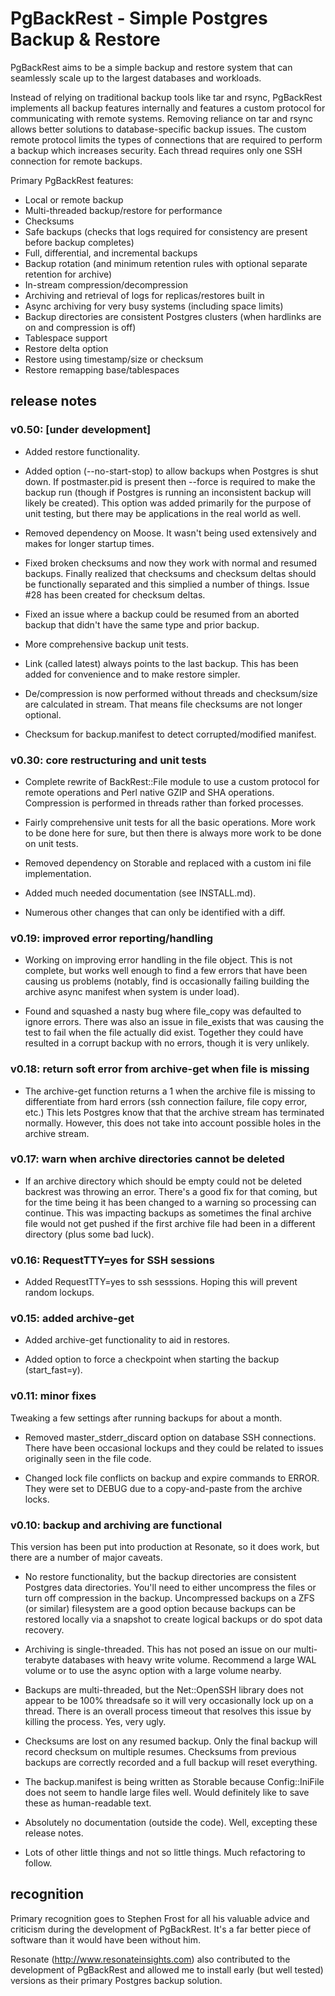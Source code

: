 # PgBackRest - Simple Postgres Backup & Restore

PgBackRest aims to be a simple backup and restore system that can seamlessly scale up to the largest databases and workloads.

Instead of relying on traditional backup tools like tar and rsync, PgBackRest implements all backup features internally and features a custom protocol for communicating with remote systems.  Removing reliance on tar and rsync allows better solutions to database-specific backup issues.  The custom remote protocol limits the types of connections that are required to perform a backup which increases security.  Each thread requires only one SSH connection for remote backups.

Primary PgBackRest features:

* Local or remote backup
* Multi-threaded backup/restore for performance
* Checksums
* Safe backups (checks that logs required for consistency are present before backup completes)
* Full, differential, and incremental backups
* Backup rotation (and minimum retention rules with optional separate retention for archive)
* In-stream compression/decompression
* Archiving and retrieval of logs for replicas/restores built in
* Async archiving for very busy systems (including space limits)
* Backup directories are consistent Postgres clusters (when hardlinks are on and compression is off)
* Tablespace support
* Restore delta option
* Restore using timestamp/size or checksum
* Restore remapping base/tablespaces

## release notes

### v0.50: [under development]

* Added restore functionality.

* Added option (--no-start-stop) to allow backups when Postgres is shut down.  If postmaster.pid is present then --force is required to make the backup run (though if Postgres is running an inconsistent backup will likely be created).  This option was added primarily for the purpose of unit testing, but there may be applications in the real world as well.

* Removed dependency on Moose.  It wasn't being used extensively and makes for longer startup times.

* Fixed broken checksums and now they work with normal and resumed backups.  Finally realized that checksums and checksum deltas should be functionally separated and this simplied a number of things.  Issue #28 has been created for checksum deltas.

* Fixed an issue where a backup could be resumed from an aborted backup that didn't have the same type and prior backup.

* More comprehensive backup unit tests.

* Link (called latest) always points to the last backup.  This has been added for convenience and to make restore simpler.

* De/compression is now performed without threads and checksum/size are calculated in stream.  That means file checksums are not longer optional.

* Checksum for backup.manifest to detect corrupted/modified manifest.

### v0.30: core restructuring and unit tests

* Complete rewrite of BackRest::File module to use a custom protocol for remote operations and Perl native GZIP and SHA operations.  Compression is performed in threads rather than forked processes.

* Fairly comprehensive unit tests for all the basic operations.  More work to be done here for sure, but then there is always more work to be done on unit tests.

* Removed dependency on Storable and replaced with a custom ini file implementation.

* Added much needed documentation (see INSTALL.md).

* Numerous other changes that can only be identified with a diff.

### v0.19: improved error reporting/handling

* Working on improving error handling in the file object.  This is not complete, but works well enough to find a few errors that have been causing us problems (notably, find is occasionally failing building the archive async manifest when system is under load).

* Found and squashed a nasty bug where file_copy was defaulted to ignore errors.  There was also an issue in file_exists that was causing the test to fail when the file actually did exist.  Together they could have resulted in a corrupt backup with no errors, though it is very unlikely.

### v0.18: return soft error from archive-get when file is missing

* The archive-get function returns a 1 when the archive file is missing to differentiate from hard errors (ssh connection failure, file copy error, etc.)  This lets Postgres know that that the archive stream has terminated normally.  However, this does not take into account possible holes in the archive stream.

### v0.17: warn when archive directories cannot be deleted

* If an archive directory which should be empty could not be deleted backrest was throwing an error.  There's a good fix for that coming, but for the time being it has been changed to a warning so processing can continue.  This was impacting backups as sometimes the final archive file would not get pushed if the first archive file had been in a different directory (plus some bad luck).

### v0.16: RequestTTY=yes for SSH sessions

* Added RequestTTY=yes to ssh sesssions.  Hoping this will prevent random lockups.

### v0.15: added archive-get

* Added archive-get functionality to aid in restores.

* Added option to force a checkpoint when starting the backup (start_fast=y).

### v0.11: minor fixes

Tweaking a few settings after running backups for about a month.

* Removed master_stderr_discard option on database SSH connections.  There have been occasional lockups and they could be related to issues originally seen in the file code.

* Changed lock file conflicts on backup and expire commands to ERROR.  They were set to DEBUG due to a copy-and-paste from the archive locks.

### v0.10: backup and archiving are functional

This version has been put into production at Resonate, so it does work, but there are a number of major caveats.

* No restore functionality, but the backup directories are consistent Postgres data directories.  You'll need to either uncompress the files or turn off compression in the backup.  Uncompressed backups on a ZFS (or similar) filesystem are a good option because backups can be restored locally via a snapshot to create logical backups or do spot data recovery.

* Archiving is single-threaded.  This has not posed an issue on our multi-terabyte databases with heavy write volume.  Recommend a large WAL volume or to use the async option with a large volume nearby.

* Backups are multi-threaded, but the Net::OpenSSH library does not appear to be 100% threadsafe so it will very occasionally lock up on a thread.  There is an overall process timeout that resolves this issue by killing the process.  Yes, very ugly.

* Checksums are lost on any resumed backup. Only the final backup will record checksum on multiple resumes.  Checksums from previous backups are correctly recorded and a full backup will reset everything.

* The backup.manifest is being written as Storable because Config::IniFile does not seem to handle large files well.  Would definitely like to save these as human-readable text.

* Absolutely no documentation (outside the code).  Well, excepting these release notes.

* Lots of other little things and not so little things.  Much refactoring to follow.

## recognition

Primary recognition goes to Stephen Frost for all his valuable advice and criticism during the development of PgBackRest.  It's a far better piece of software than it would have been without him.

Resonate (http://www.resonateinsights.com) also contributed to the development of PgBackRest and allowed me to install early (but well tested) versions as their primary Postgres backup solution.
